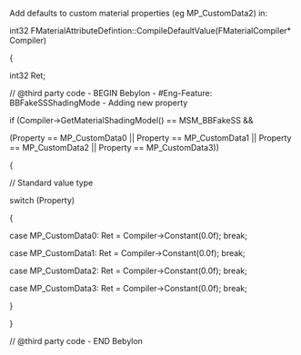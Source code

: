 Add defaults to custom material properties (eg MP_CustomData2) in:

int32 FMaterialAttributeDefintion::CompileDefaultValue(FMaterialCompiler\* Compiler)

{

int32 Ret;

// @third party code - BEGIN Bebylon - \#Eng-Feature: BBFakeSSShadingMode - Adding new property

if (Compiler-&gt;GetMaterialShadingModel() == MSM_BBFakeSS &&

(Property == MP_CustomData0 || Property == MP_CustomData1 || Property == MP_CustomData2 || Property == MP_CustomData3))

{

// Standard value type

switch (Property)

{

case MP_CustomData0: Ret = Compiler-&gt;Constant(0.0f); break;

case MP_CustomData1: Ret = Compiler-&gt;Constant(0.0f); break;

case MP_CustomData2: Ret = Compiler-&gt;Constant(0.0f); break;

case MP_CustomData3: Ret = Compiler-&gt;Constant(0.0f); break;

}

}

// @third party code - END Bebylon
